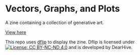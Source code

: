 # Vectors, Graphs, and Plots

A zine containing a collection of generative art.

[View here](https://ellabellla.github.io/vectors-graphs-plots/)

This repo uses [dflip](https://github.com/dearhive/dearflip-jquery-flipbook) to display the zine.  Dflip is licensed under [![License: CC BY-NC-ND 4.0](https://img.shields.io/badge/License-CC%20BY--NC--ND%204.0-lightgrey.svg)](https://creativecommons.org/licenses/by-nc-nd/4.0/) and is developed by DearHive.
